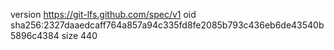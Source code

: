 version https://git-lfs.github.com/spec/v1
oid sha256:2327daaedcaff764a857a94c335fd8fe2085b793c436eb6de43540b5896c4384
size 440
